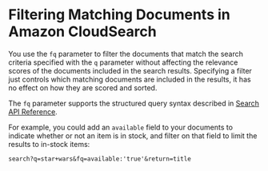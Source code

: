 # Filtering Matching Documents in Amazon CloudSearch<a name="filtering-results"></a>

You use the `fq` parameter to filter the documents that match the search criteria specified with the `q` parameter without affecting the relevance scores of the documents included in the search results\. Specifying a filter just controls which matching documents are included in the results, it has no effect on how they are scored and sorted\. 

The `fq` parameter supports the structured query syntax described in [Search API Reference](search-api.md)\.

For example, you could add an `available` field to your documents to indicate whether or not an item is in stock, and filter on that field to limit the results to in\-stock items: 

```
search?q=star+wars&fq=available:'true'&return=title
```